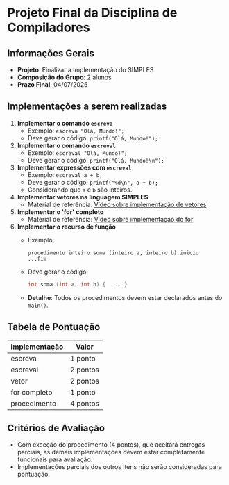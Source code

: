 # Projeto Final da Disciplina de Compiladores

## Informações Gerais

- **Projeto**: Finalizar a implementação do SIMPLES
- **Composição do Grupo**: 2 alunos
- **Prazo Final**: 04/07/2025

## Implementações a serem realizadas

1. **Implementar o comando `escreva`**
    - Exemplo: `escreva "Olá, Mundo!";`
    - Deve gerar o código: `printf("Olá, Mundo!");`
2. **Implementar o comando `escreval`**
    - Exemplo: `escreval "Olá, Mundo!";`
    - Deve gerar o código: `printf("Olá, Mundo!\n");`
3. **Implementar expressões com `escreval`**
    - Exemplo: `escreval a + b;`
    - Deve gerar o código: `printf("%d\n", a + b);`
    - Considerando que `a` e `b` são inteiros.
4. **Implementar vetores na linguagem SIMPLES**
    - Material de referência: [Vídeo sobre implementação de vetores](https://www.youtubeeducation.com/watch?v=5cO79xFJMiQ)
5. **Implementar o 'for' completo**
    - Material de referência: [Vídeo sobre implementação do for](https://www.youtubeeducation.com/watch?v=hUpGqHBvGrk)
6. **Implementar o recurso de função**
    - Exemplo:
        
        ```
        procedimento inteiro soma (inteiro a, inteiro b) inicio   ...fim
        
        ```
        
    - Deve gerar o código:
        
        ```c
        int soma (int a, int b) {   ...}
        
        ```
        
    - **Detalhe**: Todos os procedimentos devem estar declarados antes do `main()`.

## Tabela de Pontuação

| Implementação | Valor |
| --- | --- |
| escreva | 1 ponto |
| escreval | 2 pontos |
| vetor | 2 pontos |
| for completo | 1 ponto |
| procedimento | 4 pontos |

## Critérios de Avaliação

- Com exceção do procedimento (4 pontos), que aceitará entregas parciais, as demais implementações devem estar completamente funcionais para avaliação.
- Implementações parciais dos outros itens não serão consideradas para pontuação.
